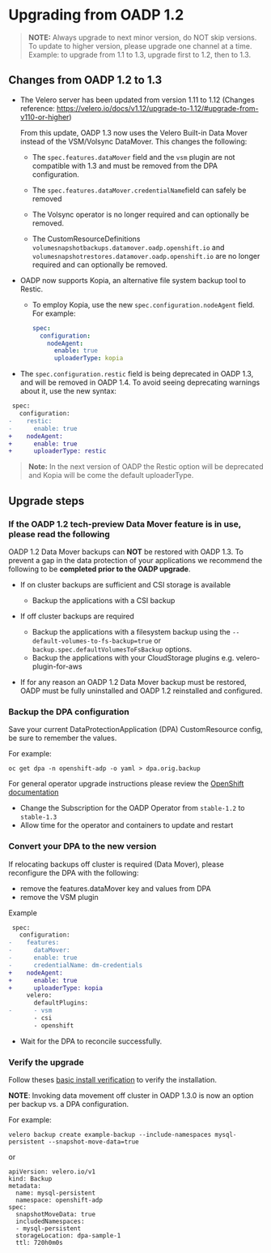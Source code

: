 # Upgrading from OADP 1.2

> **NOTE:** Always upgrade to next minor version, do NOT skip versions. To update to higher version, please upgrade one channel at a time. Example: to upgrade from 1.1 to 1.3, upgrade first to 1.2, then to 1.3.
## Changes from OADP 1.2 to 1.3

- The Velero server has been updated from version 1.11 to 1.12 (Changes reference: https://velero.io/docs/v1.12/upgrade-to-1.12/#upgrade-from-v110-or-higher)

    From this update, OADP 1.3 now uses the Velero Built-in Data Mover instead of the VSM/Volsync DataMover. This changes the following:

    - The `spec.features.dataMover` field and the `vsm` plugin are not compatible with 1.3 and must be removed from the DPA configuration.

    - The `spec.features.dataMover.credentialName`field can safely be removed

    - The Volsync operator is no longer required and can optionally be removed.

    - The CustomResourceDefinitions `volumesnapshotbackups.datamover.oadp.openshift.io` and `volumesnapshotrestores.datamover.oadp.openshift.io` are no longer required and can optionally be removed.
    
- OADP now supports Kopia, an alternative file system backup tool to Restic.

    - To employ Kopia, use the new `spec.configuration.nodeAgent` field. For example:

        ```yaml
        spec:
          configuration:
            nodeAgent:
              enable: true
              uploaderType: kopia
        ```

- The `spec.configuration.restic` field is being deprecated in OADP 1.3, and will be removed in OADP 1.4. To avoid seeing deprecating warnings about it, use the new syntax:
```diff
 spec:
   configuration:
-    restic:
-      enable: true
+    nodeAgent:
+      enable: true
+      uploaderType: restic
```

> **Note:** In the next version of OADP the Restic option will be deprecated and Kopia will be come the default uploaderType.

## Upgrade steps

### If the OADP 1.2 tech-preview Data Mover feature is in use, please read the following

OADP 1.2 Data Mover backups can **NOT** be restored with OADP 1.3. To prevent a gap in the data protection of your applications we recommend the following to be **completed prior to the OADP upgrade**.

* If on cluster backups are sufficient and CSI storage is available
  * Backup the applications with a CSI backup

* If off cluster backups are required
  * Backup the applications with a filesystem backup using the `--default-volumes-to-fs-backup=true` or `backup.spec.defaultVolumesToFsBackup` options.
  * Backup the applications with your CloudStorage plugins e.g. velero-plugin-for-aws

* If for any reason an OADP 1.2 Data Mover backup must be restored, OADP must be fully uninstalled and OADP 1.2 reinstalled and configured.

### Backup the DPA configuration

Save your current DataProtectionApplication (DPA) CustomResource config, be sure to remember the values.

For example:
```
oc get dpa -n openshift-adp -o yaml > dpa.orig.backup 
```

For general operator upgrade instructions please review the [OpenShift documentation](https://docs.openshift.com/container-platform/4.13/operators/admin/olm-upgrading-operators.html)
* Change the Subscription for the OADP Operator from `stable-1.2` to `stable-1.3`
* Allow time for the operator and containers to update and restart

### Convert your DPA to the new version

If relocating backups off cluster is required (Data Mover), please reconfigure the DPA with the following:

* remove the features.dataMover key and values from DPA
* remove the VSM plugin 

Example
```diff
 spec:
   configuration:
-    features:
-      dataMover:
-      enable: true
-      credentialName: dm-credentials
+    nodeAgent:
+      enable: true
+      uploaderType: kopia
     velero:
       defaultPlugins:
-      - vsm
       - csi
       - openshift
```

* Wait for the DPA to reconcile successfully.

### Verify the upgrade 

Follow theses [basic install verification](../docs/install_olm.md#verify-install) to verify the installation.

**NOTE**: Invoking data movement off cluster in OADP 1.3.0 is now an option per backup vs. a DPA configuration.

For example:

```
velero backup create example-backup --include-namespaces mysql-persistent --snapshot-move-data=true
```
or
```
apiVersion: velero.io/v1
kind: Backup
metadata:
  name: mysql-persistent
  namespace: openshift-adp
spec:
  snapshotMoveData: true
  includedNamespaces:
  - mysql-persistent
  storageLocation: dpa-sample-1
  ttl: 720h0m0s
```